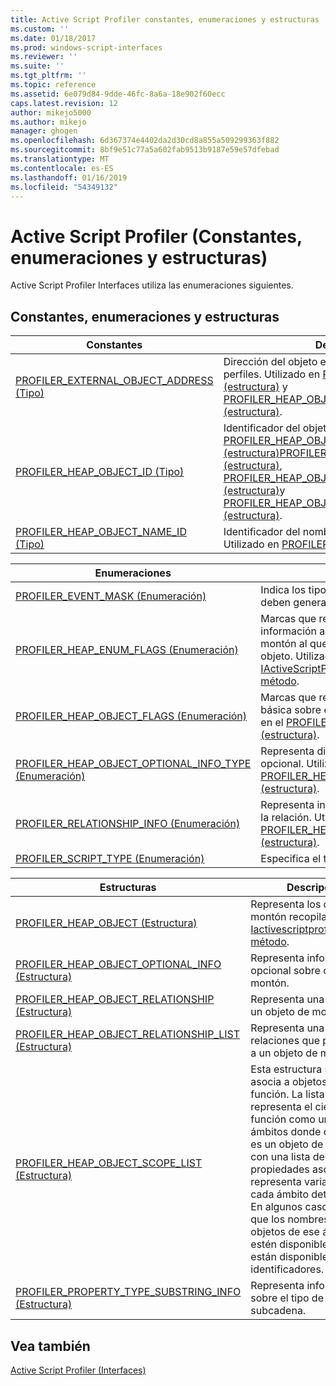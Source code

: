```yaml
---
title: Active Script Profiler constantes, enumeraciones y estructuras | Documentos de Microsoft
ms.custom: ''
ms.date: 01/18/2017
ms.prod: windows-script-interfaces
ms.reviewer: ''
ms.suite: ''
ms.tgt_pltfrm: ''
ms.topic: reference
ms.assetid: 6e079d84-9dde-46fc-8a6a-18e902f60ecc
caps.latest.revision: 12
author: mikejo5000
ms.author: mikejo
manager: ghogen
ms.openlocfilehash: 6d367374e4402da2d30cd8a855a509299363f882
ms.sourcegitcommit: 8bf9e51c77a5a602fab9513b9187e59e57dfebad
ms.translationtype: MT
ms.contentlocale: es-ES
ms.lasthandoff: 01/16/2019
ms.locfileid: "54349132"
---
```

# <a name="active-script-profiler-constants-enumerations-and-structures"></a>Active Script Profiler (Constantes, enumeraciones y estructuras)
Active Script Profiler Interfaces utiliza las enumeraciones siguientes.  
  
## <a name="constants-enumerations-and-structures"></a>Constantes, enumeraciones y estructuras  
  
|Constantes|Descripción|  
|---------------|-----------------|  
|[PROFILER_EXTERNAL_OBJECT_ADDRESS (Tipo)](../../winscript/reference/profiler-external-object-address-type.md)|Dirección del objeto externo del generador de perfiles. Utilizado en [PROFILER_HEAP_OBJECT (estructura)](../../winscript/reference/profiler-heap-object-structure.md) y [PROFILER_HEAP_OBJECT_RELATIONSHIP (estructura)](../../winscript/reference/profiler-heap-object-relationship-structure.md).|  
|[PROFILER_HEAP_OBJECT_ID (Tipo)](../../winscript/reference/profiler-heap-object-id-type.md)|Identificador del objeto de montón. Utilizado en [PROFILER_HEAP_OBJECT (estructura)](../../winscript/reference/profiler-heap-object-structure.md)[PROFILER_HEAP_OBJECT_SCOPE_LIST (estructura)](../../winscript/reference/profiler-heap-object-scope-list-structure.md), [PROFILER_HEAP_OBJECT_OPTIONAL_INFO (estructura)](../../winscript/reference/profiler-heap-object-optional-info-structure.md)y [PROFILER_HEAP_OBJECT_RELATIONSHIP (estructura)](../../winscript/reference/profiler-heap-object-relationship-structure.md).|  
|[PROFILER_HEAP_OBJECT_NAME_ID (Tipo)](../../winscript/reference/profiler-heap-object-name-id-type.md)|Identificador del nombre del objeto de montón. Utilizado en [PROFILER_HEAP_OBJECT (estructura)](../../winscript/reference/profiler-heap-object-structure.md).|  
  
|Enumeraciones|Descripción|  
|------------------|-----------------|  
|[PROFILER_EVENT_MASK (Enumeración)](../../winscript/reference/profiler-event-mask-enumeration.md)|Indica los tipos de eventos de los que se deben generar perfiles.|  
|[PROFILER_HEAP_ENUM_FLAGS (Enumeración)](../../winscript/reference/profiler-heap-enum-flags-enumeration.md)|Marcas que representan si se expone información adicional sobre un objeto de montón al que se apunta en una relación de objeto. Utilizado en el [IActiveScriptProfilerControl5::EnumHeap2 método](../../winscript/reference/iactivescriptprofilercontrol5-enumheap2-method.md).|  
|[PROFILER_HEAP_OBJECT_FLAGS (Enumeración)](../../winscript/reference/profiler-heap-object-flags-enumeration.md)|Marcas que representan información básica sobre el objeto de montón. Utilizado en el [PROFILER_HEAP_OBJECT (estructura)](../../winscript/reference/profiler-heap-object-structure.md).|  
|[PROFILER_HEAP_OBJECT_OPTIONAL_INFO_TYPE (Enumeración)](../../winscript/reference/profiler-heap-object-optional-info-type-enumeration.md)|Representa distintos tipos de información opcional. Utilizado en [PROFILER_HEAP_OBJECT_OPTIONAL_INFO (estructura)](../../winscript/reference/profiler-heap-object-optional-info-structure.md).|  
|[PROFILER_RELATIONSHIP_INFO (Enumeración)](../../winscript/reference/profiler-relationship-info-enumeration.md)|Representa información sobre el objeto en la relación. Utilizado en [PROFILER_HEAP_OBJECT_RELATIONSHIP (estructura)](../../winscript/reference/profiler-heap-object-relationship-structure.md).|  
|[PROFILER_SCRIPT_TYPE (Enumeración)](../../winscript/reference/profiler-script-type-enumeration.md)|Especifica el tipo de script.|  
  
|Estructuras|Descripción|  
|----------------|-----------------|  
|[PROFILER_HEAP_OBJECT (Estructura)](../../winscript/reference/profiler-heap-object-structure.md)|Representa los objetos del montón recopilados por [Iactivescriptprofilercontrol3 método](../../winscript/reference/iactivescriptprofilercontrol3-enumheap-method.md).|  
|[PROFILER_HEAP_OBJECT_OPTIONAL_INFO (Estructura)](../../winscript/reference/profiler-heap-object-optional-info-structure.md)|Representa información opcional sobre objetos de montón.|  
|[PROFILER_HEAP_OBJECT_RELATIONSHIP (Estructura)](../../winscript/reference/profiler-heap-object-relationship-structure.md)|Representa una relación de un objeto de montón.|  
|[PROFILER_HEAP_OBJECT_RELATIONSHIP_LIST (Estructura)](../../winscript/reference/profiler-heap-object-relationship-list-structure.md)|Representa una lista de relaciones que pertenecen a un objeto de montón.|  
|[PROFILER_HEAP_OBJECT_SCOPE_LIST (Estructura)](../../winscript/reference/profiler-heap-object-scope-list-structure.md)|Esta estructura solo se asocia a objetos de función. La lista de ámbitos representa el cierre de la función como una lista de ámbitos donde cada ámbito es un objeto de montón con una lista de propiedades asociada que representa variables en cada ámbito determinado. En algunos casos, puede que los nombres de los objetos de ese ámbito no estén disponibles; solo están disponibles sus identificadores.|  
|[PROFILER_PROPERTY_TYPE_SUBSTRING_INFO (Estructura)](../../winscript/reference/profiler-property-type-substring-info-structure.md)|Representa información sobre el tipo de la subcadena.|  
  
## <a name="see-also"></a>Vea también  
 [Active Script Profiler (Interfaces)](../../winscript/reference/active-script-profiler-interfaces.md)